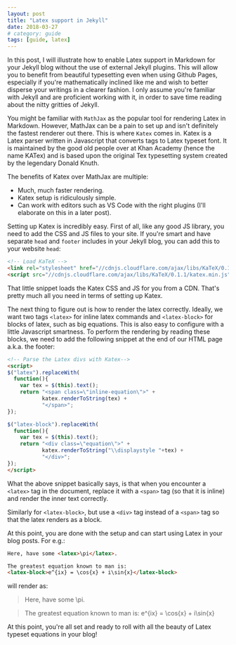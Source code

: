 ```yaml
---
layout: post
title: "Latex support in Jekyll"
date: 2018-03-27
# category: guide
tags: [guide, latex]
---
```


In this post, I will illustrate how to enable Latex support in Markdown for your Jekyll blog without the use of external Jekyll plugins. 
This will allow you to benefit from beautiful typesetting even when using Github Pages, especially if you're mathematically inclined like me and wish to better disperse your writings in a clearer fashion. 
I only assume you're familiar with Jekyll and are proficient working with it, in order to save time reading about the nitty gritties of Jekyll.

You might be familiar with `MathJax` as the popular tool for rendering Latex in Markdown. However, MathJax can be a pain to set up and isn't definitely the fastest renderer out there. This is where `Katex` comes in.
Katex is a Latex parser written in Javascript that converts tags to Latex typeset font. It is maintained by the good old people over at Khan Academy (hence the name KATex) and is based upon the original Tex typesetting system created by the legendary Donald Knuth. 

The benefits of Katex over MathJax are multiple:
- Much, much faster rendering.
- Katex setup is ridiculously simple.
- Can work with editors such as VS Code with the right plugins (I'll elaborate on this in a later post).

Setting up Katex is incredibly easy. First of all, like any good JS library, you need to add the CSS and JS files to your site. If you're smart and have separate `head` and `footer` includes in your Jekyll blog, you can add this to your website `head`:

```html
<!-- Load KaTeX -->
<link rel="stylesheet" href="//cdnjs.cloudflare.com/ajax/libs/KaTeX/0.1.1/katex.min.css">
<script src="//cdnjs.cloudflare.com/ajax/libs/KaTeX/0.1.1/katex.min.js"></script>
```

That little snippet loads the Katex CSS and JS for you from a CDN. That's pretty much all you need in terms of setting up Katex.

The next thing to figure out is how to render the latex correctly. Ideally, we want two tags `<latex>` for inline latex commands and `<latex-block>` for blocks of latex, such as big equations.
This is also easy to configure with a little Javascript smartness. To perform the rendering by reading these blocks, we need to add the following snippet at the end of our HTML page a.k.a. the footer:

```html
<!-- Parse the Latex divs with Katex-->
<script>
$("latex").replaceWith(
  function(){
    var tex = $(this).text();
    return "<span class=\"inline-equation\">" + 
           katex.renderToString(tex) +
           "</span>";
});

$("latex-block").replaceWith(
  function(){
    var tex = $(this).text();
    return "<div class=\"equation\">" + 
           katex.renderToString("\\displaystyle "+tex) +
           "</div>";
});
</script>
``` 

What the above snippet basically says, is that when you encounter a `<latex>` tag in the document, replace it with a `<span>` tag (so that it is inline) and render the inner text correctly.

Similarly for `<latex-block>`, but use a `<div>` tag instead of a `<span>` tag so that the latex renders as a block.

At this point, you are done with the setup and can start using Latex in your blog posts. For e.g.:

```html
Here, have some <latex>\pi</latex>.

The greatest equation known to man is:
<latex-block>e^{ix} = \cos{x} + i\sin{x}</latex-block>
```

will render as:

> Here, have some <latex>\pi</latex>.

> The greatest equation known to man is:
> <latex-block>e^{ix} = \cos{x} + i\sin{x}</latex-block>

At this point, you're all set and ready to roll with all the beauty of Latex typeset equations in your blog!
